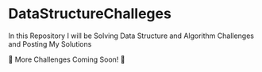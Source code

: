 # DataStructureChalleges
In this Repository I will be Solving Data Structure and Algorithm Challenges and Posting My Solutions

🚧 More Challenges Coming Soon! 🚧
